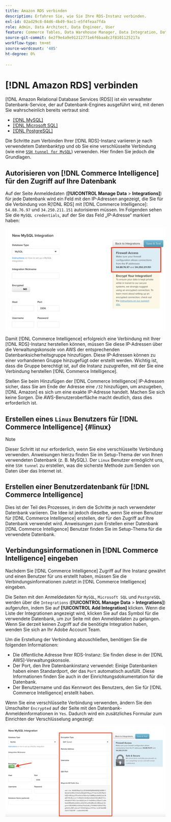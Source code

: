 ```yaml
---
title: Amazon RDS verbinden
description: Erfahren Sie, wie Sie Ihre RDS-Instanz verbinden.
exl-id: 02ad29c8-84d6-4b49-9ac1-e5f4feaa7fda
role: Admin, Data Architect, Data Engineer, User
feature: Commerce Tables, Data Warehouse Manager, Data Integration, Data Import/Export
source-git-commit: 6e2f9e4a9e91212771e6f6baa8c2f8101125217a
workflow-type: tm+mt
source-wordcount: '485'
ht-degree: 0%

---
```


# [!DNL Amazon RDS] verbinden

[!DNL Amazon Relational Database Services (RDS)] ist ein verwalteter Datenbank-Service, der auf Datenbank-Engines ausgeführt wird, mit denen Sie wahrscheinlich bereits vertraut sind:

* [[!DNL MySQL]](../integrations/mysql-via-a-direct-connection.md)
* [[!DNL Microsoft SQL]](../integrations/microsoft-sql-server.md)
* [[!DNL PostgreSQL]](../integrations/postgresql.md)

Die Schritte zum Verbinden Ihrer [!DNL RDS]-Instanz variieren je nach verwendetem Datenbanktyp und ob Sie eine verschlüsselte Verbindung (wie eine [`SSH tunnel for MySQL`](../integrations/mysql-via-ssh-tunnel.md)) verwenden. Hier finden Sie jedoch die Grundlagen.

## Autorisieren von [!DNL Commerce Intelligence] für den Zugriff auf Ihre Datenbank

Auf der Seite Anmeldedaten (**[!UICONTROL Manage Data** > **Integrations]**) für jede Datenbank wird ein Feld mit den IP-Adressen angezeigt, die Sie für die Verbindung von R[!DNL RDS] mit [!DNL Commerce Intelligence]: `54.88.76.97` und `34.250.211.151` autorisieren müssen. Im Folgenden sehen Sie die `MySQL credentials`, auf der Sie das Feld „IP-Adresse“ markiert haben:

![](../../../assets/RDS_IP.png)

Damit [!DNL Commerce Intelligence] erfolgreich eine Verbindung mit Ihrer [!DNL RDS]-Instanz herstellen können, müssen Sie diese IP-Adressen über die Verwaltungskonsole von AWS der entsprechenden Datenbanksicherheitsgruppe hinzufügen. Diese IP-Adressen können zu einer vorhandenen Gruppe hinzugefügt oder erstellt werden. Wichtig ist, dass die Gruppe berechtigt ist, auf die Instanz zuzugreifen, mit der Sie eine Verbindung herstellen [!DNL Commerce Intelligence].

Stellen Sie beim Hinzufügen der [!DNL Commerce Intelligence] IP-Adressen sicher, dass Sie am Ende der Adresse eine `/32` hinzufügen, um anzugeben, [!DNL Amazon] es sich um eine exakte IP-Adresse handelt. Machen Sie sich keine Sorgen. Die AWS-Benutzeroberfläche macht deutlich, dass dies erforderlich ist.

## Erstellen eines `Linux` Benutzers für [!DNL Commerce Intelligence] {#linux}

>[!NOTE]
>
>Dieser Schritt ist nur erforderlich, wenn Sie eine verschlüsselte Verbindung verwenden. Anweisungen hierzu finden Sie im Setup-Thema der von Ihnen verwendeten Datenbank (z. B. MySQL). Der `Linux` Benutzer ermöglicht uns, eine `SSH tunnel` zu erstellen, was die sicherste Methode zum Senden von Daten über das Internet ist.

## Erstellen einer Benutzerdatenbank für [!DNL Commerce Intelligence]

Dies ist der Teil des Prozesses, in dem die Schritte je nach verwendeter Datenbank variieren. Die Idee ist jedoch dieselbe, wenn Sie einen Benutzer für [!DNL Commerce Intelligence] erstellen, der für den Zugriff auf Ihre Datenbank verwendet wird. Anweisungen zum Erstellen einer Datenbank [!DNL Commerce Intelligence] Benutzer finden Sie im Setup-Thema für die verwendete Datenbank.

## Verbindungsinformationen in [!DNL Commerce Intelligence] eingeben

Nachdem Sie [!DNL Commerce Intelligence] Zugriff auf Ihre Instanz gewährt und einen Benutzer für uns erstellt haben, müssen Sie die Verbindungsinformationen zuletzt in [!DNL Commerce Intelligence] eingeben.

Die Seiten mit den Anmeldedaten für `MySQL`, `Microsoft SQL` und `PostgreSQL` werden über die `Integrations` (**[!UICONTROL Manage Data** > **Integrations]**) aufgerufen, indem Sie auf **[!UICONTROL Add Integration]** klicken. Wenn die Liste der Integrationen angezeigt wird, klicken Sie auf das Symbol für die verwendete Datenbank, um zur Seite mit den Anmeldedaten zu gelangen. Wenn Sie derzeit keinen Zugriff auf die benötigte Integration haben, wenden Sie sich an Ihr Adobe Account Team.

Um die Erstellung der Verbindung abzuschließen, benötigen Sie die folgenden Informationen:

* Die öffentliche Adresse Ihrer RDS-Instanz: Sie finden diese in der [!DNL AWS]-Verwaltungskonsole.
* Der Port, den Ihre Datenbankinstanz verwendet: Einige Datenbanken haben einen Standardport, der das `Port` automatisch ausfüllt. Diese Informationen finden Sie auch in der Einrichtungsdokumentation für die Datenbank.
* Der Benutzername und das Kennwort des Benutzers, den Sie für [!DNL Commerce Intelligence] erstellt haben.

Wenn Sie eine verschlüsselte Verbindung verwenden, ändern Sie den Umschalter `Encrypted` auf der Seite mit den Datenbank-Anmeldeinformationen in `Yes`. Dadurch wird ein zusätzliches Formular zum Einrichten der Verschlüsselung angezeigt:

![](../../../assets/sql-integration-encrypted-yes.png)


